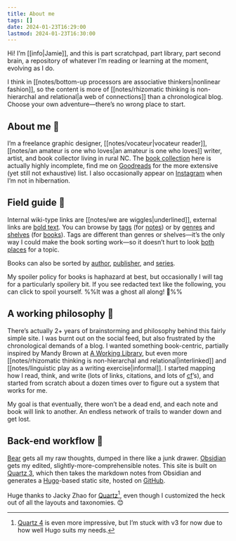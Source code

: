 ```yaml
---
title: About me
tags: []
date: 2024-01-23T16:29:00
lastmod: 2024-01-23T16:30:00
---
```

Hi! I’m [[info|Jamie]], and this is part scratchpad, part library, part second brain, a repository of whatever I’m reading or learning at the moment, evolving as I do.

I think in [[notes/bottom-up processors are associative thinkers|nonlinear fashion]], so the content is more of [[notes/rhizomatic thinking is non-hierarchal and relational|a web of connections]] than a chronological blog. Choose your own adventure—there’s no wrong place to start.

## About me 👀

I’m a freelance graphic designer, [[notes/vocateur|vocateur reader]], [[notes/an amateur is one who loves|an amateur is one who loves]] writer, artist, and book collector living in rural NC. The <a href="/books" class="internal-link">book collection</a> here is actually highly incomplete, find me on [Goodreads](https://www.goodreads.com/jamieharris) for the more extensive (yet still not exhaustive) list. I also occasionally appear on [Instagram](https://instagram.com/jamiedidthis) when I’m not in hibernation.

## Field guide 🌳

Internal wiki-type links are [[notes/we are wiggles|underlined]], external links are [bold text](https://theuselessweb.com/). You can browse by <a href="/tags" class="internal-link">tags</a> (for <a href="/notes" class="internal-link">notes</a>) or by <a href="/genres" class="internal-link">genres</a> and <a href="/shelves" class="internal-link">shelves</a> (for <a href="/books" class="internal-link">books</a>). Tags are different than genres or shelves—it’s the only way I could make the book sorting work—so it doesn’t hurt to look <a href="/tags/pleasure-and-play/" class="internal-link">both</a> <a href="/shelves/pleasure-and-play/" class="internal-link">places</a> for a topic.

Books can also be sorted by <a href="/authors" class="internal-link">author</a>, <a href="/publishers" class="internal-link">publisher</a>, and <a href="/series" class="internal-link">series</a>.

My spoiler policy for books is haphazard at best, but occasionally I will tag for a particularly spoilery bit. If you see redacted text like the following, you can click to spoil yourself. %%It was a ghost all along! 👻%%

## A working philosophy 🍄

There’s actually 2+ years of brainstorming and philosophy behind this fairly simple site. I was burnt out on the social feed, but also frustrated by the chronological demands of a blog. I wanted something book-centric, partially inspired by Mandy Brown at [A Working Library](https://aworkinglibrary.com/), but even more [[notes/rhizomatic thinking is non-hierarchal and relational|interlinked]] and [[notes/linguistic play as a writing exercise|informal]]. I started mapping how I read, think, and write (lots of links, citations, and lots of [cf](https://en.m.wikipedia.org/wiki/Cf.)’s), and started from scratch about a dozen times over to figure out a system that works for me.

My goal is that eventually, there won’t be a dead end, and each note and book will link to another. An endless network of trails to wander down and get lost.

## Back-end workflow 🍑

[Bear](https://bear.app/) gets all my raw thoughts, dumped in there like a junk drawer. [Obsidian](https://obsidian.md/) gets my edited, slightly-more-comprehensible notes. This site is built on [Quartz 3](https://github.com/jackyzha0/quartz/releases/tag/v3.3), which then takes the markdown notes from Obsidian and generates a  [Hugo](https://gohugo.io/)-based static site, hosted on [GitHub](https://github.com/jamiedidthis/quartz). 

Huge thanks to Jacky Zhao for [Quartz](https://quartz.jzhao.xyz/)[^1], even though I customized the heck out of all the layouts and taxonomies. 😊

[^1]: [Quartz 4](https://quartz.jzhao.xyz/) is even more impressive, but I’m stuck with v3 for now due to how well Hugo suits my needs. 